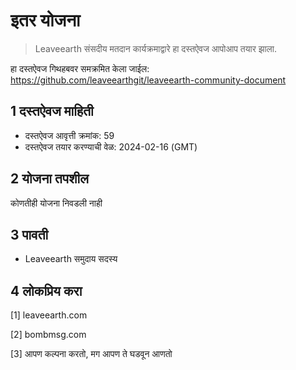 # इतर योजना

>Leaveearth संसदीय मतदान कार्यक्रमाद्वारे हा दस्तऐवज आपोआप तयार झाला.

हा दस्तऐवज गिथहबवर समक्रमित केला जाईल: https://github.com/leaveearthgit/leaveearth-community-document

## 1 दस्तऐवज माहिती

- दस्तऐवज आवृत्ती क्रमांक: 59
- दस्तऐवज तयार करण्याची वेळ: 2024-02-16 (GMT)

## 2 योजना तपशील

कोणतीही योजना निवडली नाही

## 3 पावती
* Leaveearth समुदाय सदस्य

## 4 लोकप्रिय करा
[1] leaveearth.com

[2] bombmsg.com

[3] आपण कल्पना करतो, मग आपण ते घडवून आणतो